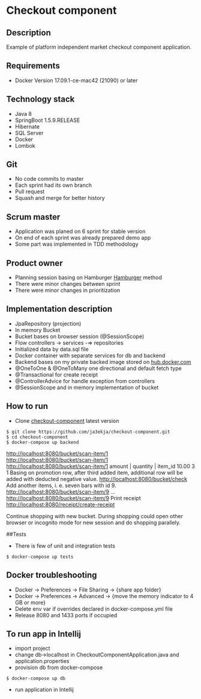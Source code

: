 # Checkout component

## Description

Example of platform independent market checkout component application.  

## Requirements 

* Docker Version 17.09.1-ce-mac42 (21090) or later

## Technology stack 

* Java 8
* SpringBoot 1.5.9.RELEASE
* Hibernate
* SQL Server
* Docker
* Lombok

## Git
* No code commits to master
* Each sprint had its own branch
* Pull request
* Squash and merge for better history

## Scrum master

* Application was planed on 6 sprint for stable version 
* On end of each sprint was already prepared demo app
* Some part was implemented in TDD methodology  

## Product owner

* Planning session basing on Hamburger [Hamburger](https://github.com/ja3ekja/checkout-component/blob/master/Hamburger.xlsx) method
* There were minor changes between sprint
* There were minor changes in prioritization 

## Implementation description

* JpaRepository (projection)
* In memory Bucket
* Bucket bases on browser session (@SessionScope)
* Flow controllers -> services -=> repositories
* Initialized data by data.sql file
* Docker container with separate services for db and backend
* Backend bases on my private backed image stored on [hub.docker.com](https://hub.docker.com/r/ja3ekja/maven/)
* @OneToOne & @OneToMany one directional and default fetch type
* @Transactional for create receipt 
* @ControllerAdvice for handle exception from controllers
* @SessionScope and in memory implementation of bucket



## How to run
* Clone [checkout-component](https://github.com/ja3ekja/checkout-component) latest version

 ```
 $ git clone https://github.com/ja3ekja/checkout-component.git
 $ cd checkout-component
 $ docker-compose up backend
 ```
 [http://localhost:8080/bucket/scan-item/1](http://localhost:8080/bucket/scan-item/1)
 [http://localhost:8080/bucket/scan-item/1](http://localhost:8080/bucket/scan-item/1)
 [http://localhost:8080/bucket/scan-item/1](http://localhost:8080/bucket/scan-item/1)
 amount | quantity | item_id
  10.00	      3	       1
 Basing on promotion row, after third added item, additional row will be added with deducted negative value.
 [http://localhost:8080/bucket/check](http://localhost:8080/bucket/check)
 Add another items, i. e. seven bars with id 9.
 [http://localhost:8080/bucket/scan-item/9](http://localhost:8080/bucket/scan-item/9)
 ...
 [http://localhost:8080/bucket/scan-item/9](http://localhost:8080/bucket/scan-item/9)
 Print receipt
 [http://localhost:8080/receipt/create-receipt](http://localhost:8080/receipt/create-receipt)
 
 Continue shopping with new bucket. During shopping could open other browser or incognito mode for new session and do shopping parallely.

##Tests
* There is few of unit and integration tests

```
$ docker-compose up tests
```

 
## Docker troubleshooting 

* Docker -> Preferences -> File Sharing -> {share app folder}
* Docker -> Preferences -> Advanced -> {move the memory indicator to 4 GB or more}
* Delete env var if overrides declared in docker-compose.yml file
* Release 8080 and 1433 ports if occupied 

## To run app in Intellij
* import project
* change db->localhost in CheckoutComponentApplication.java and application.properties
* provision db from docker-compose
```
$ docker-compose up db
``` 
* run application in Intellij
 
